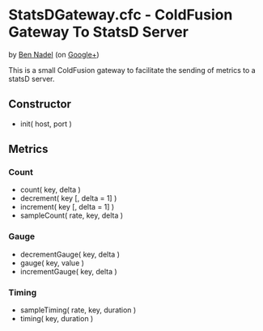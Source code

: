 
# StatsDGateway.cfc - ColdFusion Gateway To StatsD Server

by [Ben Nadel][1] (on [Google+][2])

This is a small ColdFusion gateway to facilitate the sending of metrics to a statsD
server.

## Constructor

* init( host, port )

## Metrics

### Count

* count( key, delta )
* decrement( key [, delta = 1] )
* increment( key [, delta = 1] )
* sampleCount( rate, key, delta )

### Gauge

* decrementGauge( key, delta )
* gauge( key, value )
* incrementGauge( key, delta )

### Timing

* sampleTiming( rate, key, duration )
* timing( key, duration )


[1]: http://www.bennadel.com
[2]: https://plus.google.com/108976367067760160494?rel=author
